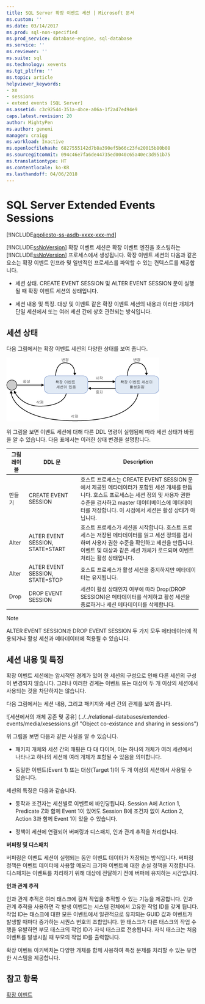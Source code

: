 ```yaml
---
title: SQL Server 확장 이벤트 세션 | Microsoft 문서
ms.custom: ''
ms.date: 03/14/2017
ms.prod: sql-non-specified
ms.prod_service: database-engine, sql-database
ms.service: ''
ms.reviewer: ''
ms.suite: sql
ms.technology: xevents
ms.tgt_pltfrm: ''
ms.topic: article
helpviewer_keywords:
- xe
- sessions
- extend events [SQL Server]
ms.assetid: c3c92544-351a-4bce-a06a-1f2a47e494e9
caps.latest.revision: 20
author: MightyPen
ms.author: genemi
manager: craigg
ms.workload: Inactive
ms.openlocfilehash: 6827555142d7b8a390ef5b66c23fe20015b80b08
ms.sourcegitcommit: 094c46e7fa6de44735ed0040c65a40ec3d951b75
ms.translationtype: HT
ms.contentlocale: ko-KR
ms.lasthandoff: 04/06/2018
---
```

# <a name="sql-server-extended-events-sessions"></a>SQL Server Extended Events Sessions
[!INCLUDE[appliesto-ss-asdb-xxxx-xxx-md](../../includes/appliesto-ss-asdb-xxxx-xxx-md.md)]

  [!INCLUDE[ssNoVersion](../../includes/ssnoversion-md.md)] 확장 이벤트 세션은 확장 이벤트 엔진을 호스팅하는 [!INCLUDE[ssNoVersion](../../includes/ssnoversion-md.md)] 프로세스에서 생성됩니다. 확장 이벤트 세션의 다음과 같은 요소는 확장 이벤트 인프라 및 일반적인 프로세스를 파악할 수 있는 컨텍스트를 제공합니다.  
  
-   세션 상태. CREATE EVENT SESSION 및 ALTER EVENT SESSION 문이 실행될 때 확장 이벤트 세션의 상태입니다.  
  
-   세션 내용 및 특징. 대상 및 이벤트 같은 확장 이벤트 세션의 내용과 이러한 개체가 단일 세션에서 또는 여러 세션 간에 상호 관련되는 방식입니다.  
  
## <a name="session-states"></a>세션 상태  
 다음 그림에서는 확장 이벤트 세션의 다양한 상태를 보여 줍니다.  
  
 ![확장 이벤트 세션 상태](../../relational-databases/extended-events/media/xesessionstate.gif "Extended event session state")  
  
 위 그림을 보면 이벤트 세션에 대해 다른 DDL 명령이 실행됨에 따라 세션 상태가 바뀜을 알 수 있습니다. 다음 표에서는 이러한 상태 변경을 설명합니다.  
  
|그림 레이블|DDL 문|Description|  
|------------------------|-------------------|-----------------|  
|만들기|CREATE EVENT SESSION|호스트 프로세스는 CREATE EVENT SESSION 문에서 제공된 메타데이터가 포함된 세션 개체를 만듭니다. 호스트 프로세스는 세션 정의 및 사용자 권한 수준을 검사하고 master 데이터베이스에 메타데이터를 저장합니다. 이 시점에서 세션은 활성 상태가 아닙니다.|  
|Alter|ALTER EVENT SESSION, STATE=START|호스트 프로세스가 세션을 시작합니다. 호스트 프로세스는 저장된 메타데이터를 읽고 세션 정의를 검사하며 사용자 권한 수준을 확인하고 세션을 만듭니다. 이벤트 및 대상과 같은 세션 개체가 로드되며 이벤트 처리는 활성 상태입니다.|  
|Alter|ALTER EVENT SESSION, STATE=STOP|호스트 프로세스가 활성 세션을 중지하지만 메타데이터는 유지됩니다.|  
|Drop|DROP EVENT SESSION|세션이 활성 상태인지 여부에 따라 Drop(DROP SESSION)은 메타데이터를 삭제하고 활성 세션을 종료하거나 세션 메타데이터를 삭제합니다.|  
  
> [!NOTE]  
>  ALTER EVENT SESSION과 DROP EVENT SESSION 두 가지 모두 메타데이터에 적용되거나 활성 세션과 메타데이터에 적용될 수 있습니다.  
  
## <a name="session-content-and-characteristics"></a>세션 내용 및 특징  
 확장 이벤트 세션에는 암시적인 경계가 있어 한 세션의 구성으로 인해 다른 세션의 구성이 변경되지 않습니다. 그러나 이러한 경계는 이벤트 또는 대상이 두 개 이상의 세션에서 사용되는 것을 차단하지는 않습니다.  
  
 다음 그림에서는 세션 내용, 그리고 패키지와 세션 간의 관계를 보여 줍니다.  
  
 ![세션에서의 개체 공존 및 공유] (../../relational-databases/extended-events/media/xesessions.gif "Object co-existance and sharing in sessions")  
  
 위 그림을 보면 다음과 같은 사실을 알 수 있습니다.  
  
-   패키지 개체와 세션 간의 매핑은 다 대 다이며, 이는 하나의 개체가 여러 세션에서 나타나고 하나의 세션에 여러 개체가 포함될 수 있음을 의미합니다.  
  
-   동일한 이벤트(Event 1) 또는 대상(Target 1)이 두 개 이상의 세션에서 사용될 수 있습니다.  
  
 세션의 특징은 다음과 같습니다.  
  
-   동작과 조건자는 세션별로 이벤트에 바인딩됩니다. Session A에 Action 1, Predicate Z와 함께 Event 1이 있어도 Session B에 조건자 없이 Action 2, Action 3과 함께 Event 1이 있을 수 있습니다.  
  
-   정책이 세션에 연결되어 버퍼링과 디스패치, 인과 관계 추적을 처리합니다.  
  
 **버퍼링 및 디스패치**  
  
 버퍼링은 이벤트 세션이 실행되는 동안 이벤트 데이터가 저장되는 방식입니다.  버퍼링 정책은 이벤트 데이터에 사용할 메모리 크기와 이벤트에 대한 손실 정책을 지정합니다. 디스패치는 이벤트를 처리하기 위해 대상에 전달하기 전에 버퍼에 유지하는 시간입니다.  
  
 **인과 관계 추적**  
  
 인과 관계 추적은 여러 태스크에 걸쳐 작업을 추적할 수 있는 기능을 제공합니다. 인과 관계 추적을 사용하면 각 발생 이벤트는 시스템 전체에서 고유한 작업 ID를 갖게 됩니다. 작업 ID는 태스크에 대한 모든 이벤트에서 일관적으로 유지되는 GUID 값과 이벤트가 발생할 때마다 증가하는 시퀀스 번호의 조합입니다. 한 태스크가 다른 태스크의 작업 수행을 유발하면 부모 태스크의 작업 ID가 자식 태스크로 전송됩니다. 자식 태스크는 처음 이벤트를 발생시킬 때 부모의 작업 ID를 출력합니다.  
  
 확장 이벤트 아키텍처는 다양한 개체를 함께 사용하여 특정 문제를 처리할 수 있는 유연한 시스템을 제공합니다.  
  
## <a name="see-also"></a>참고 항목  
 [확장 이벤트](../../relational-databases/extended-events/extended-events.md)  
  
  

